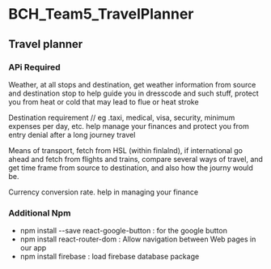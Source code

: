 # BCH_Team5_TravelPlanner
## Travel planner


### APi Required

Weather, at all stops and destination, get weather information from source and destination stop to help guide you in dresscode and such stuff, protect you from heat or cold that may lead to flue or heat stroke

Destination requirement  // eg .taxi, medical, visa, security, minimum expenses per day, etc. help manage your finances and protect you from entry denial after a long journey travel

Means of transport, fetch from HSL (within finlalnd), if international go ahead and fetch from flights and trains, compare several ways of travel, and get time frame from source to destination, and also how the journy would be.

Currency conversion rate. help in managing your finance


### Additional Npm 

<ul>
<li>npm install --save react-google-button : for the google button</li>
<li>npm install react-router-dom : Allow navigation between Web pages in our app</li>
<li>npm install firebase : load firebase database package</li>
</ul>